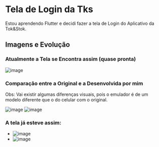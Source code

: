 # Tela de Login da Tks

Estou aprendendo Flutter e decidi fazer a tela de Login do Aplicativo da Tok&Stok.

## Imagens e Evolução

### Atualmente a Tela se Encontra assim (quase pronta)
![image](https://github.com/pygaudiello/Tela-de-Login-da-Tok-Stok/assets/126681785/354d2d11-f7cf-4e2c-a616-e5dd7f4de0b2)

### Comparação entre a Original e a Desenvolvida por mim
Obs: Vai existir algumas diferenças visuais, pois o emulador é de um modelo diferente que o do celular com o original.

![image](https://github.com/pygaudiello/Tela-de-Login-Tok/assets/126681785/363edccd-399c-4eda-bd75-8b56ba232844) ![image](https://github.com/pygaudiello/Tela-de-Login-Tok/assets/126681785/fa1c9f09-b187-47e3-816c-e564b668a2a0)

### A tela já esteve assim:

* ![image](https://github.com/pygaudiello/Tela-de-Login-Tok/assets/126681785/900fde03-24cf-436c-a9f3-47540943be99)
* ![image](https://github.com/pygaudiello/Tela-de-Login-Tok/assets/126681785/9a3d3970-0af1-4387-b289-159e10d54340)

